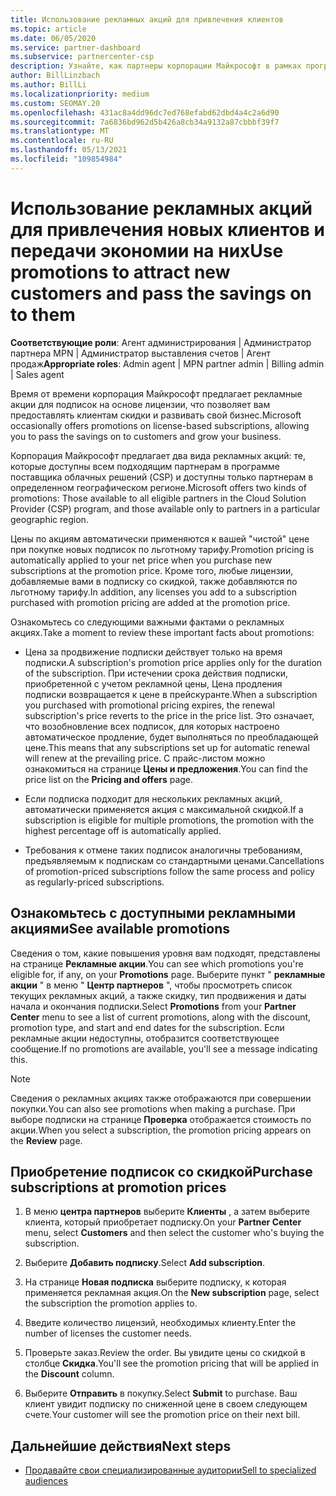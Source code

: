 ```yaml
---
title: Использование рекламных акций для привлечения клиентов
ms.topic: article
ms.date: 06/05/2020
ms.service: partner-dashboard
ms.subservice: partnercenter-csp
description: Узнайте, как партнеры корпорации Майкрософт в рамках программы поставщика облачных решений могут покупать подписки на ценах на акции и передавать их клиентам.
author: BillLinzbach
ms.author: BillLi
ms.localizationpriority: medium
ms.custom: SEOMAY.20
ms.openlocfilehash: 431ac8a4dd96dc7ed768efabd62dbd4a4c2a6d90
ms.sourcegitcommit: 7a6836bd962d5b426a8cb34a9132a87cbbbf39f7
ms.translationtype: MT
ms.contentlocale: ru-RU
ms.lasthandoff: 05/13/2021
ms.locfileid: "109854984"
---
```

# <a name="use-promotions-to-attract-new-customers-and-pass-the-savings-on-to-them"></a><span data-ttu-id="d75a8-103">Использование рекламных акций для привлечения новых клиентов и передачи экономии на них</span><span class="sxs-lookup"><span data-stu-id="d75a8-103">Use promotions to attract new customers and pass the savings on to them</span></span>



<span data-ttu-id="d75a8-104">**Соответствующие роли**: Агент администрирования | Администратор партнера MPN | Администратор выставления счетов | Агент продаж</span><span class="sxs-lookup"><span data-stu-id="d75a8-104">**Appropriate roles**: Admin agent | MPN partner admin | Billing admin | Sales agent</span></span>


<span data-ttu-id="d75a8-105">Время от времени корпорация Майкрософт предлагает рекламные акции для подписок на основе лицензии, что позволяет вам предоставлять клиентам скидки и развивать свой бизнес.</span><span class="sxs-lookup"><span data-stu-id="d75a8-105">Microsoft occasionally offers promotions on license-based subscriptions, allowing you to pass the savings on to customers and grow your business.</span></span> 

<span data-ttu-id="d75a8-106">Корпорация Майкрософт предлагает два вида рекламных акций: те, которые доступны всем подходящим партнерам в программе поставщика облачных решений (CSP) и доступны только партнерам в определенном географическом регионе.</span><span class="sxs-lookup"><span data-stu-id="d75a8-106">Microsoft offers two kinds of promotions: Those available to all eligible partners in the Cloud Solution Provider (CSP) program, and those available only to partners in a particular geographic region.</span></span>

<span data-ttu-id="d75a8-107">Цены по акциям автоматически применяются к вашей "чистой" цене при покупке новых подписок по льготному тарифу.</span><span class="sxs-lookup"><span data-stu-id="d75a8-107">Promotion pricing is automatically applied to your net price when you purchase new subscriptions at the promotion price.</span></span> <span data-ttu-id="d75a8-108">Кроме того, любые лицензии, добавляемые вами в подписку со скидкой, также добавляются по льготному тарифу.</span><span class="sxs-lookup"><span data-stu-id="d75a8-108">In addition, any licenses you add to a subscription purchased with promotion pricing are added at the promotion price.</span></span> 

<span data-ttu-id="d75a8-109">Ознакомьтесь со следующими важными фактами о рекламных акциях.</span><span class="sxs-lookup"><span data-stu-id="d75a8-109">Take a moment to review these important facts about promotions:</span></span>

- <span data-ttu-id="d75a8-110">Цена за продвижение подписки действует только на время подписки.</span><span class="sxs-lookup"><span data-stu-id="d75a8-110">A subscription's promotion price applies only for the duration of the subscription.</span></span> <span data-ttu-id="d75a8-111">При истечении срока действия подписки, приобретенной с учетом рекламной цены, Цена продления подписки возвращается к цене в прейскуранте.</span><span class="sxs-lookup"><span data-stu-id="d75a8-111">When a subscription you purchased with promotional pricing expires, the renewal subscription's price reverts to the price in the price list.</span></span> <span data-ttu-id="d75a8-112">Это означает, что возобновление всех подписок, для которых настроено автоматическое продление, будет выполняться по преобладающей цене.</span><span class="sxs-lookup"><span data-stu-id="d75a8-112">This means that any subscriptions set up for automatic renewal will renew at the prevailing price.</span></span> <span data-ttu-id="d75a8-113">С прайс-листом можно ознакомиться на странице **Цены и предложения**.</span><span class="sxs-lookup"><span data-stu-id="d75a8-113">You can find the price list on the **Pricing and offers** page.</span></span>

- <span data-ttu-id="d75a8-114">Если подписка подходит для нескольких рекламных акций, автоматически применяется акция с максимальной скидкой.</span><span class="sxs-lookup"><span data-stu-id="d75a8-114">If a subscription is eligible for multiple promotions, the promotion with the highest percentage off is automatically applied.</span></span>

- <span data-ttu-id="d75a8-115">Требования к отмене таких подписок аналогичны требованиям, предъявляемым к подпискам со стандартными ценами.</span><span class="sxs-lookup"><span data-stu-id="d75a8-115">Cancellations of promotion-priced subscriptions follow the same process and policy as regularly-priced subscriptions.</span></span>

## <a name="see-available-promotions"></a><span data-ttu-id="d75a8-116">Ознакомьтесь с доступными рекламными акциями</span><span class="sxs-lookup"><span data-stu-id="d75a8-116">See available promotions</span></span>

<span data-ttu-id="d75a8-117">Сведения о том, какие повышения уровня вам подходят, представлены на странице **Рекламные акции**.</span><span class="sxs-lookup"><span data-stu-id="d75a8-117">You can see which promotions you're eligible for, if any, on your **Promotions** page.</span></span> <span data-ttu-id="d75a8-118">Выберите пункт " **рекламные акции** " в меню " **Центр партнеров** ", чтобы просмотреть список текущих рекламных акций, а также скидку, тип продвижения и даты начала и окончания подписки.</span><span class="sxs-lookup"><span data-stu-id="d75a8-118">Select **Promotions** from your **Partner Center** menu to see a list of current promotions, along with the discount, promotion type, and start and end dates for the subscription.</span></span> <span data-ttu-id="d75a8-119">Если рекламные акции недоступны, отобразится соответствующее сообщение.</span><span class="sxs-lookup"><span data-stu-id="d75a8-119">If no promotions are available, you'll see a message indicating this.</span></span> 

> [!NOTE]  
> <span data-ttu-id="d75a8-120">Сведения о рекламных акциях также отображаются при совершении покупки.</span><span class="sxs-lookup"><span data-stu-id="d75a8-120">You can also see promotions when making a purchase.</span></span> <span data-ttu-id="d75a8-121">При выборе подписки на странице **Проверка** отображается стоимость по акции.</span><span class="sxs-lookup"><span data-stu-id="d75a8-121">When you select a subscription, the promotion pricing appears on the **Review** page.</span></span>

## <a name="purchase-subscriptions-at-promotion-prices"></a><span data-ttu-id="d75a8-122">Приобретение подписок со скидкой</span><span class="sxs-lookup"><span data-stu-id="d75a8-122">Purchase subscriptions at promotion prices</span></span>

1. <span data-ttu-id="d75a8-123">В меню **центра партнеров** выберите **Клиенты** , а затем выберите клиента, который приобретает подписку.</span><span class="sxs-lookup"><span data-stu-id="d75a8-123">On your **Partner Center** menu, select **Customers** and then select the customer who's buying the subscription.</span></span> 

2. <span data-ttu-id="d75a8-124">Выберите **Добавить подписку**.</span><span class="sxs-lookup"><span data-stu-id="d75a8-124">Select **Add subscription**.</span></span>

3. <span data-ttu-id="d75a8-125">На странице **Новая подписка** выберите подписку, к которая применяется рекламная акция.</span><span class="sxs-lookup"><span data-stu-id="d75a8-125">On the **New subscription** page, select the subscription the promotion applies to.</span></span>

4. <span data-ttu-id="d75a8-126">Введите количество лицензий, необходимых клиенту.</span><span class="sxs-lookup"><span data-stu-id="d75a8-126">Enter the number of licenses the customer needs.</span></span> 

5. <span data-ttu-id="d75a8-127">Проверьте заказ.</span><span class="sxs-lookup"><span data-stu-id="d75a8-127">Review the order.</span></span> <span data-ttu-id="d75a8-128">Вы увидите цены со скидкой в столбце **Скидка**.</span><span class="sxs-lookup"><span data-stu-id="d75a8-128">You'll see the promotion pricing that will be applied in the **Discount** column.</span></span>  

6. <span data-ttu-id="d75a8-129">Выберите **Отправить** в покупку.</span><span class="sxs-lookup"><span data-stu-id="d75a8-129">Select **Submit** to purchase.</span></span> <span data-ttu-id="d75a8-130">Ваш клиент увидит подписку по сниженной цене в своем следующем счете.</span><span class="sxs-lookup"><span data-stu-id="d75a8-130">Your customer will see the promotion price on their next bill.</span></span>  


## <a name="next-steps"></a><span data-ttu-id="d75a8-131">Дальнейшие действия</span><span class="sxs-lookup"><span data-stu-id="d75a8-131">Next steps</span></span>

- [<span data-ttu-id="d75a8-132">Продавайте свои специализированные аудитории</span><span class="sxs-lookup"><span data-stu-id="d75a8-132">Sell to specialized audiences</span></span>](sell-to-education-customers.md)